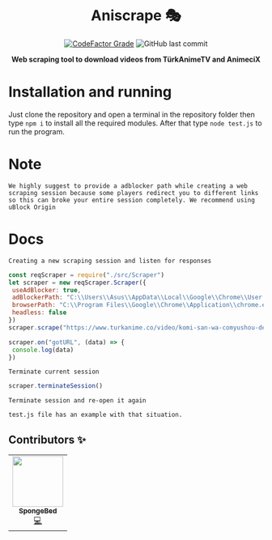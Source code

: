 
<div align="center">
  
# Aniscrape 🎭

  <a href="https://www.codefactor.io/repository/github/constani/aniscrape"><img alt="CodeFactor Grade" src="https://www.codefactor.io/repository/github/constani/aniscrape/badge"></a>
  <img alt="GitHub last commit" src="https://img.shields.io/github/last-commit/Constani/aniscrape">

**Web scraping tool to download videos from TürkAnimeTV and AnimeciX**

</div>

# Installation and running
Just clone the repository and open a terminal in the repository folder then type `npm i` to install all the required modules. After that type `node test.js` to run the program.

# Note

`We highly suggest to provide a adblocker path while creating a web scraping session because some players redirect you to different links so this can broke your entire session completely. We recommend using uBlock Origin`

# Docs

`Creating a new scraping session and listen for responses`

```js
const reqScraper = require("./src/Scraper")
let scraper = new reqScraper.Scraper({
 useAdBlocker: true,
 adBlockerPath: "C:\\Users\\Asus\\AppData\\Local\\Google\\Chrome\\User Data\\Default\\Extensions\\cjpalhdlnbpafiamejdnhcphjbkeiagm\\1.43.0_3",
 browserPath: "C:\\Program Files\\Google\\Chrome\\Application\\chrome.exe",
 headless: false
})
scraper.scrape("https://www.turkanime.co/video/komi-san-wa-comyushou-desu-2nd-season-11-bolum")

scraper.on("gotURL", (data) => {
 console.log(data)
})
```

`Terminate current session`

```js
scraper.terminateSession()
```

`Terminate session and re-open it again`

```
test.js file has an example with that situation.
```

## Contributors ✨

<table>
  <tr>
        <td align="center"><a href="https://spongebed.me"><img src="https://avatars.githubusercontent.com/u/56435044?v=4" width="100px;" alt=""/><br /><sub>          <b>SpongeBed</b></sub></a><br /> <a href="https://github.com/Constani/aniscrape/commits?author=SpongeBed81" title="Code">💻</a></td>
    </tr>
</table>
